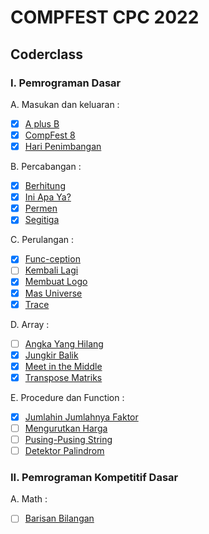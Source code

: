 # COMPFEST CPC 2022

## Coderclass

### I. Pemrograman Dasar

A. Masukan dan keluaran :

- [x] [A plus B](https://github.com/sibeux/COMPFEST-CPC/tree/MyProgram/Coderclass/Pemrograman%20Dasar/Masukan%20dan%20Keluaran/A%20plus%20B)
- [x] [CompFest 8](https://github.com/sibeux/COMPFEST-CPC/tree/MyProgram/Coderclass/Pemrograman%20Dasar/Masukan%20dan%20Keluaran/CompFest%208)
- [x] [Hari Penimbangan](https://github.com/sibeux/COMPFEST-CPC/tree/MyProgram/Coderclass/Pemrograman%20Dasar/Masukan%20dan%20Keluaran/Hari%20Penimbangan)

B. Percabangan :

- [x] [Berhitung](https://github.com/sibeux/COMPFEST-CPC/tree/MyProgram/Coderclass/Pemrograman%20Dasar/Percabangan/Berhitung)
- [x] [Ini Apa Ya?](https://github.com/sibeux/COMPFEST-CPC/tree/MyProgram/Coderclass/Pemrograman%20Dasar/Percabangan/Ini%20Apa%20Ya)
- [x] [Permen](https://github.com/sibeux/COMPFEST-CPC/tree/MyProgram/Coderclass/Pemrograman%20Dasar/Percabangan/Permen)
- [x] [Segitiga](https://github.com/sibeux/COMPFEST-CPC/tree/MyProgram/Coderclass/Pemrograman%20Dasar/Percabangan/Segitiga)

C. Perulangan :

- [x] [Func-ception](https://github.com/sibeux/COMPFEST-CPC/tree/MyProgram/Coderclass/Pemrograman%20Dasar/Perulangan/Func-ception)
- [ ] [Kembali Lagi]()
- [x] [Membuat Logo](https://github.com/sibeux/COMPFEST-CPC/tree/MyProgram/Coderclass/Pemrograman%20Dasar/Perulangan/Membuat%20Logo)
- [x] [Mas Universe](https://github.com/sibeux/COMPFEST-CPC/tree/MyProgram/Coderclass/Pemrograman%20Dasar/Perulangan/Mas%20Universe)
- [x] [Trace](https://github.com/sibeux/COMPFEST-CPC/tree/MyProgram/Coderclass/Pemrograman%20Dasar/Perulangan/Trace)

D. Array :

- [ ] [Angka Yang Hilang](https://github.com/sibeux/COMPFEST-CPC/tree/MyProgram/Coderclass/Pemrograman%20Dasar/Array/Angka%20yang%20Hilang)
- [x] [Jungkir Balik](https://github.com/sibeux/COMPFEST-CPC/tree/MyProgram/Coderclass/Pemrograman%20Dasar/Array/Jungkir%20Balik)
- [x] [Meet in the Middle](https://github.com/sibeux/COMPFEST-CPC/tree/MyProgram/Coderclass/Pemrograman%20Dasar/Array/Meet%20in%20the%20Middle)
- [x] [Transpose Matriks](https://github.com/sibeux/COMPFEST-CPC/tree/MyProgram/Coderclass/Pemrograman%20Dasar/Array/Transpose%20Matriks)

E. Procedure dan Function :

- [x] [Jumlahin Jumlahnya Faktor](https://github.com/sibeux/COMPFEST-CPC/tree/MyProgram/Coderclass/Pemrograman%20Dasar/Procedure%20dan%20Function/Faktor)
- [ ] [Mengurutkan Harga]()
- [ ] [Pusing-Pusing String]()
- [ ] [Detektor Palindrom]()

### II. Pemrograman Kompetitif Dasar

A. Math :

- [ ] [Barisan Bilangan](https://github.com/sibeux/COMPFEST-CPC/tree/MyProgram/Coderclass/Pemrograman%20Kompetitif%20Dasar/Math/Barisan%20Bilangan)
